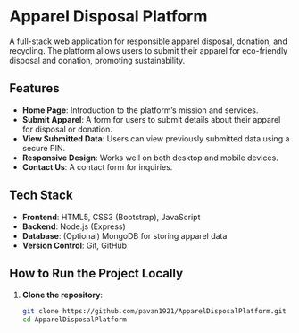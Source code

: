 # Apparel Disposal Platform

A full-stack web application for responsible apparel disposal, donation, and recycling. The platform allows users to submit their apparel for eco-friendly disposal and donation, promoting sustainability.

## Features

- **Home Page**: Introduction to the platform’s mission and services.
- **Submit Apparel**: A form for users to submit details about their apparel for disposal or donation.
- **View Submitted Data**: Users can view previously submitted data using a secure PIN.
- **Responsive Design**: Works well on both desktop and mobile devices.
- **Contact Us**: A contact form for inquiries.

## Tech Stack

- **Frontend**: HTML5, CSS3 (Bootstrap), JavaScript
- **Backend**: Node.js (Express)
- **Database**: (Optional) MongoDB for storing apparel data
- **Version Control**: Git, GitHub

## How to Run the Project Locally

1. **Clone the repository**:
   ```bash
   git clone https://github.com/pavan1921/ApparelDisposalPlatform.git
   cd ApparelDisposalPlatform
